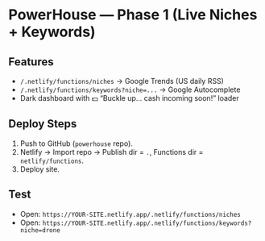 # PowerHouse — Phase 1 (Live Niches + Keywords)

## Features
- `/.netlify/functions/niches` → Google Trends (US daily RSS)
- `/.netlify/functions/keywords?niche=...` → Google Autocomplete
- Dark dashboard with 💵 “Buckle up... cash incoming soon!” loader

## Deploy Steps
1. Push to GitHub (`powerhouse` repo).
2. Netlify → Import repo → Publish dir = `.`, Functions dir = `netlify/functions`.
3. Deploy site.

## Test
- Open: `https://YOUR-SITE.netlify.app/.netlify/functions/niches`
- Open: `https://YOUR-SITE.netlify.app/.netlify/functions/keywords?niche=drone`
